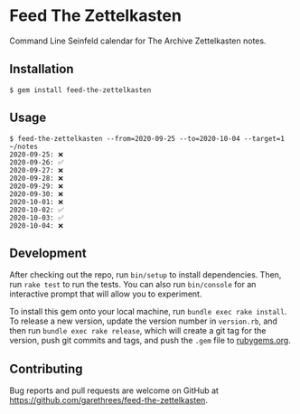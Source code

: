 # Feed The Zettelkasten

Command Line Seinfeld calendar for The Archive Zettelkasten notes.

## Installation

    $ gem install feed-the-zettelkasten

## Usage

```
$ feed-the-zettelkasten --from=2020-09-25 --to=2020-10-04 --target=1 ~/notes
2020-09-25: ❌
2020-09-26: ✅
2020-09-27: ❌
2020-09-28: ❌
2020-09-29: ❌
2020-09-30: ❌
2020-10-01: ❌
2020-10-02: ✅
2020-10-03: ✅
2020-10-04: ❌
```

## Development

After checking out the repo, run `bin/setup` to install dependencies. Then, run `rake test` to run the tests. You can also run `bin/console` for an interactive prompt that will allow you to experiment.

To install this gem onto your local machine, run `bundle exec rake install`. To release a new version, update the version number in `version.rb`, and then run `bundle exec rake release`, which will create a git tag for the version, push git commits and tags, and push the `.gem` file to [rubygems.org](https://rubygems.org).

## Contributing

Bug reports and pull requests are welcome on GitHub at https://github.com/garethrees/feed-the-zettelkasten.
